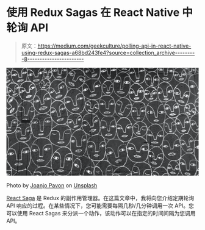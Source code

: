 # 使用 Redux Sagas 在 React Native 中轮询 API

> 原文：<https://medium.com/geekculture/polling-api-in-react-native-using-redux-sagas-a68bd243fe4?source=collection_archive---------8----------------------->

![](img/5f2d7bced00ddcb4436c3593c59e9890.png)

Photo by [Joanjo Pavon](https://unsplash.com/@joanjo65?utm_source=unsplash&utm_medium=referral&utm_content=creditCopyText) on [Unsplash](https://unsplash.com/s/photos/repeat?utm_source=unsplash&utm_medium=referral&utm_content=creditCopyText)

[React Saga](https://redux-saga.js.org/) 是 Redux 的副作用管理器。在这篇文章中，我将向您介绍定期轮询 API 响应的过程。在某些情况下，您可能需要每隔几秒/几分钟调用一次 API。您可以使用 React Sagas 来分派一个动作，该动作可以在指定的时间间隔为您调用 API。